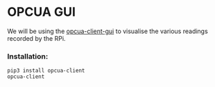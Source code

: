 # OPCUA GUI

We will be using the [opcua-client-gui](https://github.com/FreeOpcUa/opcua-client-gui) to visualise the various readings recorded by the RPi.

### Installation:

```
pip3 install opcua-client
opcua-client
```

